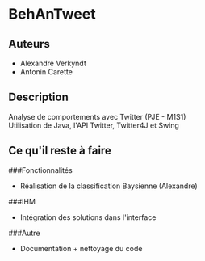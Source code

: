 BehAnTweet
==========

Auteurs
-------

*	Alexandre Verkyndt
*	Antonin Carette

Description
-----------

Analyse de comportements avec Twitter (PJE - M1S1)  
Utilisation de Java, l'API Twitter, Twitter4J et Swing

Ce qu'il reste à faire
----------------------

###Fonctionnalités
*	Réalisation de la classification Baysienne (Alexandre)

###IHM
*	Intégration des solutions dans l'interface

###Autre
*	Documentation + nettoyage du code
